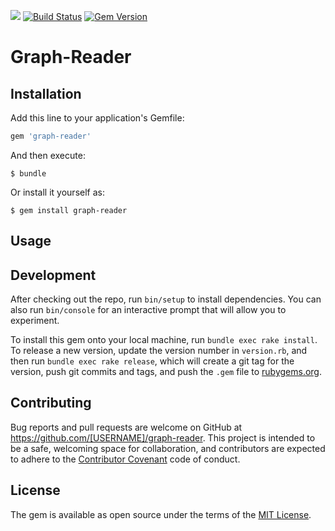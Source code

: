 <a href="https://codeclimate.com/github/shadow3x3x3/graph-reader"><img src="https://codeclimate.com/github/shadow3x3x3/graph-reader/badges/gpa.svg" /></a>
[![Build Status](https://travis-ci.org/shadow3x3x3/graph-reader.svg?branch=master)](https://travis-ci.org/shadow3x3x3/graph-reader)
[![Gem Version](https://badge.fury.io/rb/graph-reader.svg)](https://badge.fury.io/rb/graph-reader)
# Graph-Reader

## Installation

Add this line to your application's Gemfile:

```ruby
gem 'graph-reader'
```

And then execute:

    $ bundle

Or install it yourself as:

    $ gem install graph-reader

## Usage

## Development

After checking out the repo, run `bin/setup` to install dependencies. You can also run `bin/console` for an interactive prompt that will allow you to experiment.

To install this gem onto your local machine, run `bundle exec rake install`. To release a new version, update the version number in `version.rb`, and then run `bundle exec rake release`, which will create a git tag for the version, push git commits and tags, and push the `.gem` file to [rubygems.org](https://rubygems.org).

## Contributing

Bug reports and pull requests are welcome on GitHub at https://github.com/[USERNAME]/graph-reader. This project is intended to be a safe, welcoming space for collaboration, and contributors are expected to adhere to the [Contributor Covenant](http://contributor-covenant.org) code of conduct.


## License

The gem is available as open source under the terms of the [MIT License](http://opensource.org/licenses/MIT).


